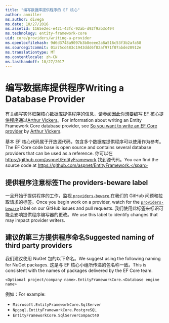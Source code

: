 ```yaml
---
title: "编写数据库提供程序的 EF 核心"
author: anmiller
ms.author: divega
ms.date: 10/27/2016
ms.assetid: 1165e2ec-e421-43fc-92ab-d92f9ab3c494
ms.technology: entity-framework-core
uid: core/providers/writing-a-provider
ms.openlocfilehash: 9d6d3748a9097b3b8eeee2a8a516c53f3b2afa58
ms.sourcegitcommit: 01a75cd483c1943ddd6f82af971f07abde20912e
ms.translationtype: MT
ms.contentlocale: zh-CN
ms.lasthandoff: 10/27/2017
---
```

# <a name="writing-a-database-provider"></a><span data-ttu-id="4497c-102">编写数据库提供程序</span><span class="sxs-lookup"><span data-stu-id="4497c-102">Writing a Database Provider</span></span>

<span data-ttu-id="4497c-103">有关编写实体框架核心数据库提供程序的信息，请参阅[因此你想要编写 EF 核心提供程序](https://blog.oneunicorn.com/2016/11/11/so-you-want-to-write-an-ef-core-provider/)通过[Arthur Vickers](https://github.com/ajcvickers)。</span><span class="sxs-lookup"><span data-stu-id="4497c-103">For information about writing an Entity Framework Core database provider, see [So you want to write an EF Core provider](https://blog.oneunicorn.com/2016/11/11/so-you-want-to-write-an-ef-core-provider/) by [Arthur Vickers](https://github.com/ajcvickers).</span></span>

<span data-ttu-id="4497c-104">基本 EF 核心代码属于开放源代码，包含多个数据库提供程序可以使用作为参考。</span><span class="sxs-lookup"><span data-stu-id="4497c-104">The EF Core code base is open source and contains several database providers that can be used as a reference.</span></span> <span data-ttu-id="4497c-105">你可以在 https://github.com/aspnet/EntityFramework 找到源代码。</span><span class="sxs-lookup"><span data-stu-id="4497c-105">You can find the source code at https://github.com/aspnet/EntityFramework.</span></span>

## <a name="the-providers-beware-label"></a><span data-ttu-id="4497c-106">提供程序注意标签</span><span class="sxs-lookup"><span data-stu-id="4497c-106">The providers-beware label</span></span>

<span data-ttu-id="4497c-107">一旦开始于提供程序的工作，监视[ `providers-beware` ](https://github.com/aspnet/EntityFramework/labels/providers-beware)在我们的 GitHub 问题和拉取请求的标签。</span><span class="sxs-lookup"><span data-stu-id="4497c-107">Once you begin work on a provider, watch for the [`providers-beware`](https://github.com/aspnet/EntityFramework/labels/providers-beware) label on our GitHub issues and pull requests.</span></span> <span data-ttu-id="4497c-108">我们使用此标签来标识可能会影响提供程序编写器的更改。</span><span class="sxs-lookup"><span data-stu-id="4497c-108">We use this label to identify changes that may impact provider writers.</span></span>

## <a name="suggested-naming-of-third-party-providers"></a><span data-ttu-id="4497c-109">建议的第三方提供程序命名</span><span class="sxs-lookup"><span data-stu-id="4497c-109">Suggested naming of third party providers</span></span>

<span data-ttu-id="4497c-110">我们建议使用 NuGet 包的以下命名。</span><span class="sxs-lookup"><span data-stu-id="4497c-110">We suggest using the following naming for NuGet packages.</span></span> <span data-ttu-id="4497c-111">这是与 EF 核心小组所传递的包名称一致。</span><span class="sxs-lookup"><span data-stu-id="4497c-111">This is consistent with the names of packages delivered by the EF Core team.</span></span>

`<Optional project/company name>.EntityFrameworkCore.<Database engine name>`

<span data-ttu-id="4497c-112">例如：</span><span class="sxs-lookup"><span data-stu-id="4497c-112">For example:</span></span>
* `Microsoft.EntityFrameworkCore.SqlServer`
* `Npgsql.EntityFrameworkCore.PostgreSQL`
* `EntityFrameworkCore.SqlServerCompact40`
